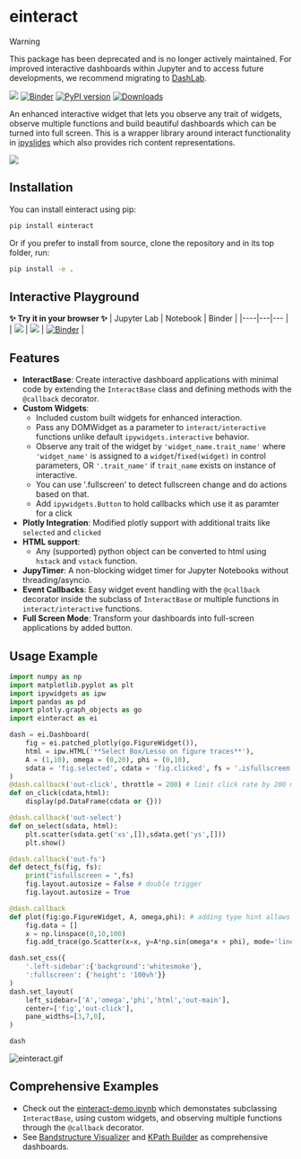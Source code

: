 # einteract

> [!WARNING]
> This package has been deprecated and is no longer actively maintained. For improved interactive dashboards within Jupyter and to access future developments, we recommend migrating to [DashLab](https://github.com/asaboor-gh/dashlab).

[![](https://jupyterlite.rtfd.io/en/latest/_static/badge.svg)](https://asaboor-gh.github.io/litepad/notebooks/index.html?path=einteract.ipynb)
[![Binder](https://mybinder.org/badge_logo.svg)](https://mybinder.org/v2/gh/asaboor-gh/einteract/HEAD?urlpath=%2Fdoc%2Ftree%2Feinteract-demo.ipynb)
[![PyPI version](https://badge.fury.io/py/einteract.svg)](https://badge.fury.io/py/einteract)
[![Downloads](https://pepy.tech/badge/einteract)](https://pepy.tech/project/einteract)

An enhanced interactive widget that lets you observe any trait of widgets, observe multiple functions and build beautiful dashboards which can be turned into full screen. This is a wrapper library around interact functionality in [ipyslides](https://github.com/asaboor-gh/ipyslides) which also provides rich content representations. 

![](interact.png)

## Installation

You can install einteract using pip:

```bash
pip install einteract
```

Or if you prefer to install from source, clone the repository and in its top folder, run:

```bash
pip install -e .
```

## Interactive Playground
**✨ Try it in your browser ✨**
| Jupyter Lab  | Notebook | Binder |
|----|---|--- |
|  [![](https://jupyterlite.rtfd.io/en/latest/_static/badge.svg)](https://asaboor-gh.github.io/litepad/lab/index.html?path=einteract.ipynb)  |  [![](https://jupyterlite.rtfd.io/en/latest/_static/badge.svg)](https://asaboor-gh.github.io/litepad/notebooks/index.html?path=einteract.ipynb) | [![Binder](https://mybinder.org/badge_logo.svg)](https://mybinder.org/v2/gh/asaboor-gh/einteract/HEAD?urlpath=%2Fdoc%2Ftree%2Feinteract-demo.ipynb) |

## Features

- **InteractBase**: Create interactive dashboard applications with minimal code by extending the `InteractBase` class and defining methods with the `@callback` decorator.
- **Custom Widgets**: 
    - Included custom built widgets for enhanced interaction. 
    - Pass any DOMWidget as a parameter to `interact/interactive` functions unlike default `ipywidgets.interactive` behavior.
    - Observe any trait of the widget by `'widget_name.trait_name'` where `'widget_name'` is assigned to a `widget`/`fixed(widget)` in control parameters, OR `'.trait_name'` if `trait_name` exists on instance of interactive.
    - You can use '.fullscreen' to detect fullscreen change and do actions based on that.
    - Add `ipywidgets.Button` to hold callbacks which use it as paramter for a click
- **Plotly Integration**: Modified plotly support with additional traits like `selected` and `clicked`
- **HTML support**: 
   - Any (supported) python object can be converted to html using `hstack` and `vstack` function.
- **JupyTimer**: A non-blocking widget timer for Jupyter Notebooks without threading/asyncio.
- **Event Callbacks**: Easy widget event handling with the `@callback` decorator inside the subclass of `InteractBase` or multiple functions in `interact/interactive` functions.
- **Full Screen Mode**: Transform your dashboards into full-screen applications by added button.

## Usage Example

```python
import numpy as np
import matplotlib.pyplot as plt
import ipywidgets as ipw
import pandas as pd
import plotly.graph_objects as go
import einteract as ei

dash = ei.Dashboard(
    fig = ei.patched_plotly(go.FigureWidget()), 
    html = ipw.HTML('**Select Box/Lesso on figure traces**'),
    A = (1,10), omega = (0,20), phi = (0,10),
    sdata = 'fig.selected', cdata = 'fig.clicked', fs = '.isfullscreen',
)
@dash.callback('out-click', throttle = 200) # limit click rate by 200 ms
def on_click(cdata,html):
    display(pd.DataFrame(cdata or {}))

@dash.callback('out-select')
def on_select(sdata, html):
    plt.scatter(sdata.get('xs',[]),sdata.get('ys',[]))
    plt.show()

@dash.callback('out-fs')
def detect_fs(fig, fs):
    print("isfullscreen = ",fs)
    fig.layout.autosize = False # double trigger
    fig.layout.autosize = True

@dash.callback
def plot(fig:go.FigureWidget, A, omega,phi): # adding type hint allows auto-completion inside function
    fig.data = []
    x = np.linspace(0,10,100)
    fig.add_trace(go.Scatter(x=x, y=A*np.sin(omega*x + phi), mode='lines+markers'))

dash.set_css({
    '.left-sidebar':{'background':'whitesmoke'},
    ':fullscreen': {'height': '100vh'}}
)
dash.set_layout(
    left_sidebar=['A','omega','phi','html','out-main'], 
    center=['fig','out-click'], 
    pane_widths=[3,7,0],
)

dash
```
![einteract.gif](einteract.gif)

## Comprehensive Examples
- Check out the [einteract-demo.ipynb](einteract-demo.ipynb) which demonstates subclassing `InteractBase`, using custom widgets, and observing multiple functions through the `@callback` decorator.
- See [Bandstructure Visualizer](https://github.com/asaboor-gh/ipyvasp/blob/d181ba9a1789368c5d8bc1460be849c34dcbe341/ipyvasp/widgets.py#L642) and [KPath Builder](https://github.com/asaboor-gh/ipyvasp/blob/d181ba9a1789368c5d8bc1460be849c34dcbe341/ipyvasp/widgets.py#L935) as comprehensive dashboards.
